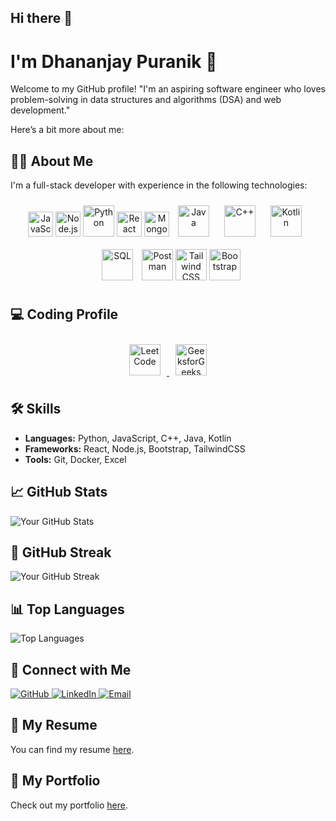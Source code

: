 ## Hi there 👋

# I'm Dhananjay Puranik 👋

Welcome to my GitHub profile! "I'm an aspiring software engineer who loves problem-solving in data structures and algorithms (DSA) and web development."

 Here’s a bit more about me:

## 👨‍💻 About Me
I'm a full-stack developer with experience in the following technologies:
<p align="center">
  <img src="https://cdn.jsdelivr.net/gh/devicons/devicon/icons/javascript/javascript-original.svg" alt="JavaScript" width="40" height="40" style = "margin:10 px;"/>
  <img src="https://cdn.jsdelivr.net/gh/devicons/devicon/icons/nodejs/nodejs-original.svg" alt="Node.js" width="40" height="40" style = "margin:10 px;"/>
 <img src="https://cdn.jsdelivr.net/gh/devicons/devicon/icons/python/python-original.svg" alt="Python" width="50" height="50" />
  <img src="https://cdn.jsdelivr.net/gh/devicons/devicon/icons/react/react-original.svg" alt="React" width="40" height="40" style = "margin:10 px;"/>
  <img src="https://cdn.jsdelivr.net/gh/devicons/devicon/icons/mongodb/mongodb-original.svg" alt="MongoDB" width="40" height="40" style = "margin:10 px;"/>
  <img src="https://cdn.jsdelivr.net/gh/devicons/devicon/icons/java/java-original.svg" alt="Java" width="50" height="50" style="margin: 10px;" />
  <img src="https://cdn.jsdelivr.net/gh/devicons/devicon/icons/cplusplus/cplusplus-original.svg" alt="C++" width="50" height="50" style="margin: 10px;" />
  <img src="https://cdn.jsdelivr.net/gh/devicons/devicon/icons/kotlin/kotlin-original.svg" alt="Kotlin" width="50" height="50" style="margin: 10px;" />
  <img src="https://cdn.jsdelivr.net/gh/devicons/devicon/icons/mysql/mysql-original.svg" alt="SQL" width="50" height="50" style="margin: 10px;" />
<img src="https://www.vectorlogo.zone/logos/getpostman/getpostman-icon.svg" alt="Postman" width="50" height="50" />
 <img src="https://cdn.jsdelivr.net/gh/devicons/devicon/icons/tailwindcss/tailwindcss-original.svg" alt="Tailwind CSS" width="50" height="50" />
 <img src="https://cdn.jsdelivr.net/npm/bootstrap-icons@1.10.3/font/bootstrap-icons.svg#bootstrap" alt="Bootstrap" width="50" height="50" />
</p>


## 💻  Coding Profile
<p align="center">
  <!-- LeetCode Icon -->
  <a href="https://leetcode.com/u/dhananjayp8/" target="_blank">
    <img src="https://upload.wikimedia.org/wikipedia/commons/1/19/LeetCode_logo_black.png" alt="LeetCode" width="50" height="50" style="margin: 10px;" />
  </a>
  
  <!-- GeeksforGeeks Icon -->
  <a href="https://www.geeksforgeeks.org/user/dhananjayp8/" target="_blank">
    <img src="https://upload.wikimedia.org/wikipedia/commons/4/43/GeeksforGeeks.svg" alt="GeeksforGeeks" width="50" height="50" style="margin: 10px;" />
  </a>
</p>

## 🛠️ Skills

- **Languages:** Python, JavaScript, C++, Java, Kotlin
- **Frameworks:** React, Node.js, Bootstrap, TailwindCSS
- **Tools:** Git, Docker, Excel

## 📈 GitHub Stats

![Your GitHub Stats](https://github-readme-stats.vercel.app/api?username=dhananjayp8&show_icons=true&count_private=true&hide_title=true&hide=prs&theme=radical)

## 🌟 GitHub Streak

![Your GitHub Streak](https://github-readme-streak-stats.herokuapp.com/?user=dhananjayp8&theme=radical)

## 📊 Top Languages

![Top Languages](https://github-readme-stats.vercel.app/api/top-langs/?username=dhananjayp8&theme=radical)

## 🔗 Connect with Me
 <a href="https://github.com/dhananjayp8">
  <img src="https://img.shields.io/badge/GitHub-181717?style=for-the-badge&logo=github" alt="GitHub">
</a>
<a href="ttps://www.linkedin.com/in/dhananjaypuranik05/">
  <img src="https://img.shields.io/badge/LinkedIn-0A66C2?style=for-the-badge&logo=linkedin" alt="LinkedIn">
</a>
<a href="mailto:dhananjaypuranik8@gmail.com">
  <img src="https://img.shields.io/badge/Email-D14836?style=for-the-badge&logo=gmail&logoColor=white" alt="Email">
</a>


## 📄 My Resume

You can find my resume [here](https://drive.google.com/file/d/1AZaISjV-a2gfDArbTt8vk7LSGD3m_KbH/view?usp=drive_link).

## 🎨 My Portfolio

Check out my portfolio [here](https://react-portfolio-five-swart.vercel.app/).


<!-- If you have more sections or want to add more images, links, or any other content, feel free to modify this template. -->


